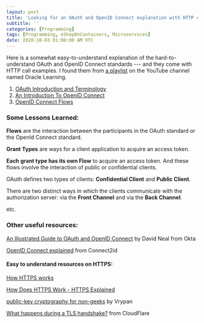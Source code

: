 ```yaml
---
layout: post
title: 'Looking for an OAuth and OpenID Connect explanation with HTTP examples??'
subtitle: ''
categories: [Programming]
tags: [Programming, eShopOnContainers, Microservices]
date: 2020-10-03 01:00:00 AM UTC
---
```


<!-- started September 24, 2020 Philippine Time -->

Here is a somewhat easy-to-understand explanation of the hard-to-understand OAuth and OpenID Connect standards --- and they come with HTTP call examples. I found them from [a playlist](https://www.youtube.com/playlist?list=PLKCk3OyNwIzuD_jxWu-JddooM2yjX5q99) on the YouTube channel named Oracle Learning.


<!--more-->


1. [OAuth Introduction and Terminology](https://www.youtube.com/watch?v=zEysfgIbqlg)
2. [An Introduction To OpenID Connect](https://www.youtube.com/watch?v=6DxRTJN1Ffo)
3. [OpenID Connect Flows](https://www.youtube.com/watch?v=WVCzv50BslE)


### Some Lessons Learned:

**Flows** are the interaction between the participants in the OAuth standard or the OpenId Connect standard.

**Grant Types** are ways for a client application to acquire an access token.

**Each grant type has its own Flow** to acquire an access token. And these flows involve the interaction of public or confidential clients.

OAuth defines two types of clients: **Confidential Client** and **Public Client**.

There are two distinct ways in which the clients communicate with the authorization server: via the **Front Channel** and via the **Back Channel**.

etc.


### Other useful resources:

[An Illustrated Guide to OAuth and OpenID Connect](https://developer.okta.com/blog/2019/10/21/illustrated-guide-to-oauth-and-oidc) by David Neal from Okta

[OpenID Connect explained](https://connect2id.com/learn/openid-connect) from Connect2id


#### Easy to understand resources on HTTPS:

[How HTTPS works](https://www.youtube.com/watch?v=w0QbnxKRD0w&ab_channel=thecuriousengineer)

[How Does HTTPS Work - HTTPS Explained](https://www.youtube.com/watch?v=uS36UFiDlhk&ab_channel=GraceHopperAcademy)

[public-key cryptography for non-geeks](https://blog.vrypan.net/2013/08/28/public-key-cryptography-for-non-geeks/) by Vrypan

[What happens during a TLS handshake?](https://www.cloudflare.com/learning/ssl/what-happens-in-a-tls-handshake/) from CloudFlare
